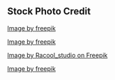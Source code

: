 ## Stock Photo Credit

<a href="https://www.freepik.com/free-photo/woman-having-fun-food-festival_29012568.htm#fromView=search&page=1&position=0&uuid=34aac218-0a6b-4c8b-b435-bb42f9de6c31">Image by freepik</a>

<a href="https://www.freepik.com/free-photo/crop-hands-putting-ice-cream-cone_3004116.htm#fromView=search&page=1&position=52&uuid=bd4a53b9-2b3c-4bed-b61f-0804299e7039">Image by freepik</a>

<a href="https://www.freepik.com/free-photo/dessert-delicious-ice-cream-table_9935528.htm#fromView=search&page=2&position=46&uuid=910b9302-0e7e-4c61-8bbb-2f6bd3571bc7">Image by Racool_studio on Freepik</a>

<a href="https://www.freepik.com/free-photo/women-enjoying-80s-summer-aesthetics_65378440.htm#fromView=search&page=1&position=27&uuid=e742be6c-fab3-409f-9f2c-f1999e004684">Image by freepik</a>

